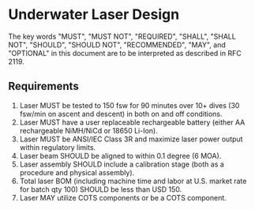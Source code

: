 # Underwater Laser Design
The key words "MUST", "MUST NOT", "REQUIRED", "SHALL", "SHALL NOT", "SHOULD", "SHOULD NOT", "RECOMMENDED",  "MAY", and "OPTIONAL" in this document are to be interpreted as described in RFC 2119.
## Requirements
1. Laser MUST be tested to 150 fsw for 90 minutes over 10+ dives (30 fsw/min on ascent and descent) in both on and off conditions.
2. Laser MUST have a user replaceable rechargeable battery (either AA rechargeable NiMH/NiCd or 18650 Li-Ion).
3. Laser MUST be ANSI/IEC Class 3R and maximize laser power output within regulatory limits.
4. Laser beam SHOULD be aligned to within 0.1 degree (6 MOA).
5. Laser assembly SHOULD include a calibration stage (both as a procedure and physical assembly).
6. Total laser BOM (including machine time and labor at U.S. market rate for batch qty 100) SHOULD be less than USD 150.
7. Laser MAY utilize COTS components or be a COTS component.
